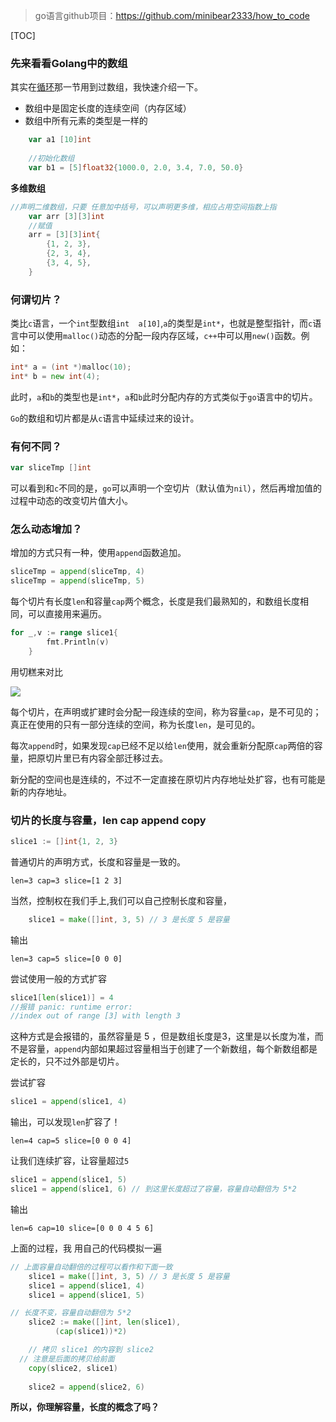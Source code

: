 > go语言github项目：https://github.com/minibear2333/how_to_code

[TOC]

### 先来看看Golang中的数组

其实在[循环](https://mp.weixin.qq.com/s?__biz=MzAxOTc1OTY4NA==&mid=2650856000&idx=3&sn=1a6cdbf89fcfa4cd7fa0d66a7d1de2e2&chksm=80366d6bb741e47d96d1706713198ce6840a87576bb97ffd5b3c3cecbf964509b607950b0d23&scene=21#wechat_redirect)那一节用到过数组，我快速介绍一下。

- 数组中是固定长度的连续空间（内存区域）
- 数组中所有元素的类型是一样的 

```go
	var a1 [10]int
  
	//初始化数组
	var b1 = [5]float32{1000.0, 2.0, 3.4, 7.0, 50.0}
```

**多维数组**

```go
//声明二维数组，只要 任意加中括号，可以声明更多维，相应占用空间指数上指
	var arr [3][3]int
	//赋值
	arr = [3][3]int{
		{1, 2, 3},
		{2, 3, 4},
		{3, 4, 5},
	}
```

### 何谓切片？

类比`c`语言，一个`int`型数组`int  a[10]`,`a`的类型是`int*`，也就是整型指针，而`c`语言中可以使用`malloc()`动态的分配一段内存区域，`c++`中可以用`new()`函数。例如：

```go
int* a = (int *)malloc(10);
int* b = new int(4);
```

此时，`a`和`b`的类型也是`int*`，`a`和`b`此时分配内存的方式类似于`go`语言中的切片。

`Go`的数组和切片都是从`c`语言中延续过来的设计。

### 有何不同？

```go
var sliceTmp []int
```

可以看到和`c`不同的是，`go`可以声明一个空切片（默认值为`nil`），然后再增加值的过程中动态的改变切片值大小。

### 怎么动态增加？

增加的方式只有一种，使用`append`函数追加。

```go
sliceTmp = append(sliceTmp, 4)
sliceTmp = append(sliceTmp, 5)
```

每个切片有长度`len`和容量`cap`两个概念，长度是我们最熟知的，和数组长度相同，可以直接用来遍历。

```go
for _,v := range slice1{
		fmt.Println(v)
	}
```

用切糕来对比

![](https://coding3min.oss-accelerate.aliyuncs.com/coding3min/2020-05-05-080617.jpg)

每个切片，在声明或扩建时会分配一段连续的空间，称为容量`cap`，是不可见的；真正在使用的只有一部分连续的空间，称为长度`len`，是可见的。

每次`append`时，如果发现`cap`已经不足以给`len`使用，就会重新分配原`cap`两倍的容量，把原切片里已有内容全部迁移过去。

新分配的空间也是连续的，不过不一定直接在原切片内存地址处扩容，也有可能是新的内存地址。

### 切片的长度与容量，len cap append copy

```go
slice1 := []int{1, 2, 3}
```

普通切片的声明方式，长度和容量是一致的。

```
len=3 cap=3 slice=[1 2 3]
```

当然，控制权在我们手上,我们可以自己控制长度和容量，

```go
	slice1 = make([]int, 3, 5) // 3 是长度 5 是容量
```
输出
```
len=3 cap=5 slice=[0 0 0]
```
尝试使用一般的方式扩容
```go
slice1[len(slice1)] = 4 
//报错 panic: runtime error:
//index out of range [3] with length 3
```
这种方式是会报错的，虽然容量是 5 ，但是数组长度是3，这里是以长度为准，而不是容量，`append`内部如果超过容量相当于创建了一个新数组，每个新数组都是定长的，只不过外部是切片。

尝试扩容
```go
slice1 = append(slice1, 4)
```
输出，可以发现`len`扩容了！
```
len=4 cap=5 slice=[0 0 0 4]
```
让我们连续扩容，让容量超过`5`
```go
slice1 = append(slice1, 5)
slice1 = append(slice1, 6) // 到这里长度超过了容量，容量自动翻倍为 5*2
```  
输出
```
len=6 cap=10 slice=[0 0 0 4 5 6]
```

上面的过程，我 用自己的代码模拟一遍
```go
// 上面容量自动翻倍的过程可以看作和下面一致
	slice1 = make([]int, 3, 5) // 3 是长度 5 是容量
	slice1 = append(slice1, 4)
	slice1 = append(slice1, 5)

// 长度不变，容量自动翻倍为 5*2
	slice2 := make([]int, len(slice1), 
          (cap(slice1))*2)

	// 拷贝 slice1 的内容到 slice2 
  // 注意是后面的拷贝给前面
	copy(slice2, slice1) 
  
	slice2 = append(slice2, 6) 
```

**所以，你理解容量，长度的概念了吗？**
